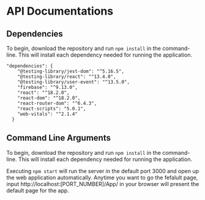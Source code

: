 # API Documentations
## Dependencies
To begin, download the repository and run ```npm install``` in the command-line. This will install each dependency needed for running the application.
```
"dependencies": {
    "@testing-library/jest-dom": "^5.16.5",
    "@testing-library/react": "^13.4.0",
    "@testing-library/user-event": "^13.5.0",
    "firebase": "^9.13.0",
    "react": "^18.2.0",
    "react-dom": "^18.2.0",
    "react-router-dom": "^6.4.3",
    "react-scripts": "5.0.1",
    "web-vitals": "^2.1.4"
  }
```

## Command Line Arguments
To begin, download the repository and run ```npm install``` in the command-line. This will install each dependency needed for running the application.

Executing ```npm start``` will run the server in the default port 3000 and open up the web application automatically. Anytime you want to go the fefalult page, input http://localhost:[PORT_NUMBER]/App/ in your browser will present the default page for the app. 

